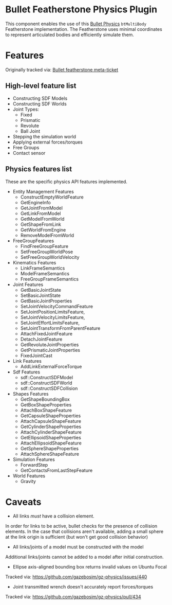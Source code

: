 # Bullet Featherstone Physics Plugin

This component enables the use of this [Bullet Physics](https://github.com/bulletphysics/bullet3) `btMultiBody` Featherstone implementation.
The Featherstone uses minimal coordinates to represent articulated bodies and efficiently simulate them.

# Features

Originally tracked via: [Bullet featherstone meta-ticket](https://github.com/gazebosim/gz-physics/issues/423)

## High-level feature list

* Constructing SDF Models
* Constructing SDF Worlds
* Joint Types:
  * Fixed
  * Prismatic
  * Revolute
  * Ball Joint
* Stepping the simulation world
* Applying external forces/torques
* Free Groups
* Contact sensor

## Physics features list

These are the specific physics API features implemented.

* Entity Management Features
  * ConstructEmptyWorldFeature
  * GetEngineInfo
  * GetJointFromModel
  * GetLinkFromModel
  * GetModelFromWorld
  * GetShapeFromLink
  * GetWorldFromEngine
  * RemoveModelFromWorld
* FreeGroupFeatures
  * FindFreeGroupFeature
  * SetFreeGroupWorldPose
  * SetFreeGroupWorldVelocity
* Kinematics Features
  * LinkFrameSemantics
  * ModelFrameSemantics
  * FreeGroupFrameSemantics
* Joint Features
  * GetBasicJointState
  * SetBasicJointState
  * GetBasicJointProperties
  * SetJointVelocityCommandFeature
  * SetJointPositionLimitsFeature,
  * SetJointVelocityLimitsFeature,
  * SetJointEffortLimitsFeature,
  * SetJointTransformFromParentFeature
  * AttachFixedJointFeature
  * DetachJointFeature
  * GetRevoluteJointProperties
  * GetPrismaticJointProperties
  * FixedJointCast
* Link Features
  * AddLinkExternalForceTorque
* Sdf Features
  * sdf::ConstructSDFModel
  * sdf::ConstructSDFWorld
  * sdf::ConstructSDFCollision
* Shapes Features
  * GetShapeBoundingBox
  * GetBoxShapeProperties
  * AttachBoxShapeFeature
  * GetCapsuleShapeProperties
  * AttachCapsuleShapeFeature
  * GetCylinderShapeProperties
  * AttachCylinderShapeFeature
  * GetEllipsoidShapeProperties
  * AttachEllipsoidShapeFeature
  * GetSphereShapeProperties
  * AttachSphereShapeFeature
* Simulation Features
  * ForwardStep
  * GetContactsFromLastStepFeature
* World Features
  * Gravity

# Caveats

* All links _must_ have a collision element.

In order for links to be active, bullet checks for the presence of collision elements.
In the case that collisions aren't available, adding a small sphere at the link origin is sufficient (but won't get good collision behavior)

* All links/joints of a model must be constructed with the model

Additional links/joints cannot be added to a model after initial construction.

* Ellipse axis-aligned bounding box returns invalid values on Ubuntu Focal

Tracked via: https://github.com/gazebosim/gz-physics/issues/440

* Joint transmitted wrench doesn't accurately report forces/torques

Tracked via: https://github.com/gazebosim/gz-physics/pull/434
